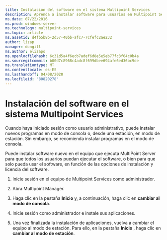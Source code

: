 ```yaml
---
title: Instalación del software en el sistema Multipoint Services
description: Aprenda a instalar software para usuarios en Multipoint Services
ms.date: 07/22/2016
ms.prod: windows-server
ms.technology: multipoint-services
ms.topic: article
ms.assetid: d4fb5b8b-2d57-40bb-afc7-7cfefc2ae232
author: lizap
manager: dongill
ms.author: elizapo
ms.openlocfilehash: 6c31d5a4f6ecb7adef6d8e5e5eb77fc3f64c0b4a
ms.sourcegitcommit: b00d7c8968c4adc8f699dbee694afe6ed36bc9de
ms.translationtype: MT
ms.contentlocale: es-ES
ms.lasthandoff: 04/08/2020
ms.locfileid: "80820278"
---
```

# <a name="install-software-on-your-multipoint-services-system"></a>Instalación del software en el sistema Multipoint Services
Cuando haya iniciado sesión como usuario administrativo, puede instalar nuevos programas en modo de consola o, desde una estación, en modo de estación. Sin embargo, se recomienda instalar programas en el modo de consola.  
  
Puede instalar software nuevo en el equipo que ejecuta MultiPoint Server para que todos los usuarios puedan ejecutar el software, o bien para que solo pueda usar el software, en función de las opciones de instalación y licencia del software.  
   
1.  Inicie sesión en el equipo de Multipoint Services como administrador.  
  
2.  Abra Multipoint Manager.  
  
3.  Haga clic en la pestaña **Inicio** y, a continuación, haga clic en **cambiar al modo de consola**.  
  
4.  Inicie sesión como administrador e instale sus aplicaciones.  
  
5.  Una vez finalizada la instalación de aplicaciones, vuelva a cambiar el equipo al modo de estación. Para ello, en la pestaña **Inicio** , haga clic en **cambiar al modo de estación**.  